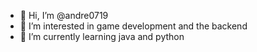 - 👋 Hi, I’m @andre0719
- 👀 I’m interested in game development and the backend
- 🌱 I’m currently learning java and python


<!---
andre0719/andre0719 is a ✨ special ✨ repository because its `README.md` (this file) appears on your GitHub profile.
You can click the Preview link to take a look at your changes.
--->

